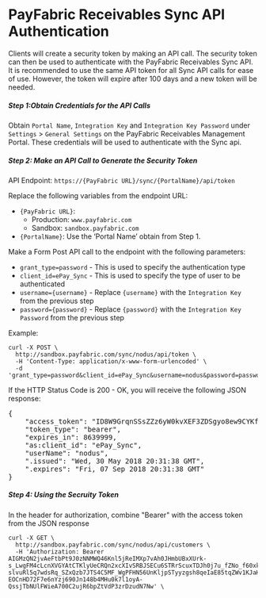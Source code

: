 PayFabric Receivables Sync API Authentication
============================
Clients will create a security token by making an API call. The security token can then be used to authenticate with the PayFabric Receivables Sync API. It is recommended to use the same API token for all Sync API calls for ease of use. However, the token will expire after 100 days and a new token will be needed.

##### Step 1:Obtain Credentials for the API Calls
Obtain `Portal Name`, `Integration Key` and `Integration Key Password` under `Settings` > `General Settings` on the PayFabric Receivables Management Portal. These credentials will be used to authenticate with the Sync api.  

##### Step 2: Make an API Call to Generate the Security Token
API Endpoint: `https://{PayFabric URL}/sync/{PortalName}/api/token`  

Replace the following variables from the endpoint URL:

  * `{PayFabric URL}`:
    * Production: `www.payfabric.com`
    * Sandbox: `sandbox.payfabric.com`
  * `{PortalName}`:  Use the ‘Portal Name’ obtain from Step 1.  

Make a Form Post API call to the endpoint with the following parameters:

  * `grant_type=password` - This is used to specify the authentication type
  * `client_id=ePay_Sync` - This is used to specify the type of user to be authenticated
  * `username={username}` - Replace `{username}` with the `Integration Key` from the previous step
  * `password={password}` - Replace `{password}` with the `Integration Key Password` from the previous step


Example:  
```shell
curl -X POST \
  http://sandbox.payfabric.com/sync/nodus/api/token \
  -H 'Content-Type: application/x-www-form-urlencoded' \
  -d 'grant_type=password&client_id=ePay_Sync&username=nodus&password=password1'
```
If the HTTP Status Code is 200 - OK, you will receive the following JSON response:

<pre>
{
    "access_token": "ID8W9GrqnSSsZZz6yW0kvXEF3ZDSgyo8ew9CYKfGWQjuluftkZys8j2bBO4n-zF15zN9-ObwO4nrbFwnm96oTNomc4x1hiwxA1ZldOjCrBAM8hVxc7NWvQETw6dvl8NX-VP2l2FAQoiG9ybQ1pcG9lIX6Y_gZqcoqI9fTmZdHXb8BL8LyW_vkfJU9AA4Oz5CdO7dhgD-RwaL13tH88F1N1qhuan7rHSR6D3622k1H6MhrnDcBssrixM9IIy0otYDkd4N8mX5hRYsvYrSK3kVgQ",
    "token_type": "bearer",
    "expires_in": 8639999,
    "as:client_id": "ePay_Sync",
    "userName": "nodus",
    ".issued": "Wed, 30 May 2018 20:31:38 GMT",
    ".expires": "Fri, 07 Sep 2018 20:31:38 GMT"
}
</pre>

##### Step 4: Using the Secruity Token
In the header for authorization, combine "Bearer" with the access token from the JSON response

```shell
curl -X GET \
  http://sandbox.payfabric.com/sync/nodus/api/customers \
  -H 'Authorization: Bearer AIGMzQN2jvAeFtbPt9J0zNNMWQ46Knl5jReIMXp7vAh0JHmbUBxXUrk-s_LwgFM4cLcnXVGYAtCTKlyUeCRQn2xcXIvSRBJSECu6STRrScuxTDJh0j7u_fZNo_f60xku0mqesN5GW14iSNDVHpic2dxAp_oXsMnq977UxKS2dl-slvuRl5q7wdsRq_SZxQzb7JTS4C5MF_WgPFHN56UnKljpSTyyzgsh8qeIaE85tqZWv1KJaHsaBVxGFODY1YQjSwPeM3BVlTik5l2RPiv747fPVotZKcAZ8rGYomkEEjUwdgj3hjHvktORb41rzorXm__BDx-EOCnHD72F7e6nYzj690Jn148b4MHu0k7l1oyA-QssjTbNUlFWieA700C2ujR6bpZtVdP3zrDzudN7Nw' \
```
